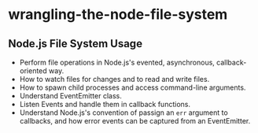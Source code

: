 # wrangling-the-node-file-system

## Node.js File System Usage

- Perform file operations in Node.js's evented, asynchronous, callback-oriented way.
- How to watch files for changes and to read and write files.
- How to spawn child processes and access command-line arguments.
- Understand EventEmitter class.
- Listen Events and handle them in callback functions.
- Understand Node.js's convention of passign an `err` argument to callbacks, and how error events can be captured from an EventEmitter.
